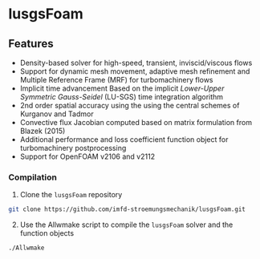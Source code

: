 # lusgsFoam

## Features

- Density-based solver for high-speed, transient, inviscid/viscous flows
- Support for dynamic mesh movement, adaptive mesh refinement and Multiple Reference Frame (MRF) for turbomachinery flows
- Implicit time advancement Based on the implicit *Lower-Upper Symmetric Gauss-Seidel* (LU-SGS) time integration algorithm
- 2nd order spatial accuracy using the using the central schemes of Kurganov and Tadmor
- Convective flux Jacobian computed based on matrix formulation from Blazek (2015)
- Additional performance and loss coefficient function object for turbomachinery postprocessing
- Support for OpenFOAM v2106 and v2112

### Compilation

1. Clone the ```lusgsFoam``` repository

```bash
git clone https://github.com/imfd-stroemungsmechanik/lusgsFoam.git
```

2. Use the Allwmake script to compile the `lusgsFoam` solver and the function objects

```bash
./Allwmake
```

